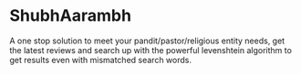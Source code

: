 # ShubhAarambh
A one stop solution to meet your pandit/pastor/religious entity needs, get the latest reviews and search up with the powerful levenshtein algorithm to get results even with mismatched search words.
